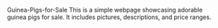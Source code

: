 Guinea-Pigs-for-Sale
This is a simple webpage showcasing adorable guinea pigs for sale.   It includes pictures, descriptions, and price ranges. 
